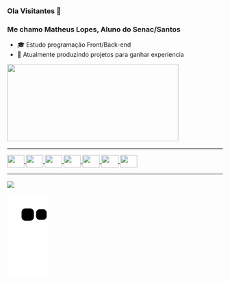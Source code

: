 ### Ola Visitantes 👋
### Me chamo Matheus Lopes, Aluno do Senac/Santos

- 🎓 Estudo programação Front/Back-end
- 💼 Atualmente produzindo projetos para ganhar experiencia

<div style="display: flex"><!-- Cartões -->
  <a href="[https://github.com/archiezinho](https://github.com/Archiezinho?tab=repositories)">
  <img height="180em" width="400em" src="https://github-readme-stats.vercel.app/api/top-langs/?username=archiezinho&layout=compact&langs_count=7&theme=dracula"/>
</div>
  
<hr>
  
<div style="display: inline_block"><!-- linguagens -->
<img align="center" height="30" width="40" src="https://cdn.jsdelivr.net/gh/devicons/devicon/icons/html5/html5-original.svg"/>
<img align="center" height="30" width="40" src="https://cdn.jsdelivr.net/gh/devicons/devicon/icons/css3/css3-original.svg"/>
<img align="center" height="30" width="40" src="https://cdn.jsdelivr.net/gh/devicons/devicon/icons/javascript/javascript-original.svg"/>
<img align="center" height="30" width="40" src="https://cdn.jsdelivr.net/gh/devicons/devicon/icons/dot-net/dot-net-plain-wordmark.svg"/>
<img align="center" height="30" width="40" src="https://cdn.jsdelivr.net/gh/devicons/devicon/icons/csharp/csharp-original.svg"/>
<img align="center" height="30" width="40" src="https://cdn.jsdelivr.net/gh/devicons/devicon/icons/php/php-original.svg" />
<img align="center" height="30" width="40" src="https://cdn.jsdelivr.net/gh/devicons/devicon/icons/mysql/mysql-original-wordmark.svg"/>
</div>
  
<hr>
  
<a href="mailto:bellzinho1221@gmail.com" target="_blanck"><img align="center" src="https://img.shields.io/badge/Gmail-D14836?style=for-the-badge&logo=gmail&logoColor=white"></a>
  
![Snake animation](https://github.com/archiezinho/archiezinho/blob/output/github-contribution-grid-snake.svg)
